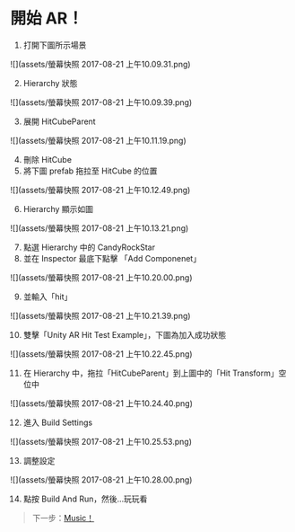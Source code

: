 # 開始 AR！

1. 打開下圖所示場景

  ![](assets/螢幕快照 2017-08-21 上午10.09.31.png)

2. Hierarchy 狀態

  ![](assets/螢幕快照 2017-08-21 上午10.09.39.png)

3. 展開 HitCubeParent

  ![](assets/螢幕快照 2017-08-21 上午10.11.19.png)

4. 刪除 HitCube
5. 將下圖 prefab 拖拉至 HitCube 的位置

  ![](assets/螢幕快照 2017-08-21 上午10.12.49.png)

6. Hierarchy 顯示如圖

  ![](assets/螢幕快照 2017-08-21 上午10.13.21.png)

7. 點選 Hierarchy 中的 CandyRockStar
8. 並在 Inspector 最底下點擊 「Add Componenet」

  ![](assets/螢幕快照 2017-08-21 上午10.20.00.png)

9. 並輸入「hit」

  ![](assets/螢幕快照 2017-08-21 上午10.21.39.png)

10. 雙擊「Unity AR Hit Test Example」，下圖為加入成功狀態

  ![](assets/螢幕快照 2017-08-21 上午10.22.45.png)

11. 在 Hierarchy 中，拖拉「HitCubeParent」到上圖中的「Hit Transform」空位中

  ![](assets/螢幕快照 2017-08-21 上午10.24.40.png)

12. 進入 Build Settings

  ![](assets/螢幕快照 2017-08-21 上午10.25.53.png)

13. 調整設定

  ![](assets/螢幕快照 2017-08-21 上午10.28.00.png)

14. 點按 Build And Run，然後...玩玩看

> 下一步：[Music！](/music.md)
